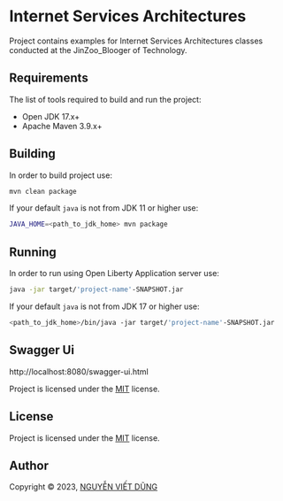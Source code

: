 # Internet Services Architectures

Project contains examples for Internet Services Architectures classes conducted at the JinZoo_Blooger of Technology.

## Requirements

The list of tools required to build and run the project:

* Open JDK 17.x+
* Apache Maven 3.9.x+

## Building

In order to build project use:

```bash
mvn clean package
```

If your default `java` is not from JDK 11 or higher use:

```bash
JAVA_HOME=<path_to_jdk_home> mvn package
```

## Running

In order to run using Open Liberty Application server use:

```bash
java -jar target/'project-name'-SNAPSHOT.jar
```

If your default `java` is not from JDK 17 or higher use:

```bash
<path_to_jdk_home>/bin/java -jar target/'project-name'-SNAPSHOT.jar
```
## Swagger Ui

http://localhost:8080/swagger-ui.html

Project is licensed under the [MIT](LICENSE) license. 

## License

Project is licensed under the [MIT](LICENSE) license.  

## Author

Copyright &copy; 2023, [NGUYỄN VIẾT DŨNG](https://www.facebook.com/N.V.D.283/)

